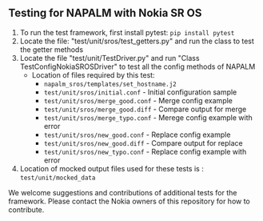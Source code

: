 ## **Testing for NAPALM with Nokia SR OS**
1) To run the test framework, first install pytest: ```pip install pytest```
2) Locate the file: \"test/unit/sros/test_getters.py\" and run the class to test the getter methods
3) Locate the file \"test/unit/TestDriver.py\" and run \"Class TestConfigNokiaSROSDriver\" to test all the config methods of NAPALM
    + Location of files required by this test:
        - `napalm_sros/templates/set_hostname.j2`
        - `test/unit/sros/initial.conf` - Initial configuration sample
        - `test/unit/sros/merge_good.conf` - Merge config example
        - `test/unit/sros/merge_good.diff` - Compare output for merge
        - `test/unit/sros/merge_typo.conf` - Merege config example with error
        - `test/unit/sros/new_good.conf` - Replace config example
        - `test/unit/sros/new_good.diff` - Compare output for replace
        - `test/unit/sros/new_typo.conf` - Replace config example with error
4) Location of mocked output files used for these tests is : `test/unit/mocked_data`

We welcome suggestions and contributions of additional tests for the framework. Please contact the Nokia owners of this repository for how to contribute.
